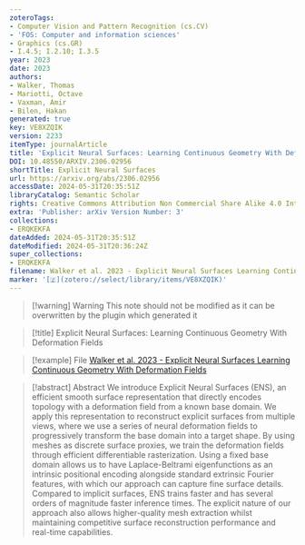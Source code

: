 ```yaml
---
zoteroTags:
- Computer Vision and Pattern Recognition (cs.CV)
- 'FOS: Computer and information sciences'
- Graphics (cs.GR)
- I.4.5; I.2.10; I.3.5
year: 2023
date: 2023
authors:
- Walker, Thomas
- Mariotti, Octave
- Vaxman, Amir
- Bilen, Hakan
generated: true
key: VE8XZQIK
version: 2233
itemType: journalArticle
title: 'Explicit Neural Surfaces: Learning Continuous Geometry With Deformation Fields'
DOI: 10.48550/ARXIV.2306.02956
shortTitle: Explicit Neural Surfaces
url: https://arxiv.org/abs/2306.02956
accessDate: 2024-05-31T20:35:51Z
libraryCatalog: Semantic Scholar
rights: Creative Commons Attribution Non Commercial Share Alike 4.0 International
extra: 'Publisher: arXiv Version Number: 3'
collections:
- ERQKEKFA
dateAdded: 2024-05-31T20:35:51Z
dateModified: 2024-05-31T20:36:24Z
super_collections:
- ERQKEKFA
filename: Walker et al. 2023 - Explicit Neural Surfaces Learning Continuous Geometry With Deformation Fields
marker: '[🇿](zotero://select/library/items/VE8XZQIK)'
---
```



 > 
 > \[!warning\] Warning
 > This note should not be modified as it can be overwritten by the plugin which generated it

 > 
 > \[!title\] Explicit Neural Surfaces: Learning Continuous Geometry With Deformation Fields

 > 
 > \[!example\] File
 > [Walker et al. 2023 - Explicit Neural Surfaces Learning Continuous Geometry With Deformation Fields](Walker%20et%20al.%202023%20-%20Explicit%20Neural%20Surfaces%20Learning%20Continuous%20Geometry%20With%20Deformation%20Fields.pdf)

 > 
 > \[!abstract\] Abstract
 > We introduce Explicit Neural Surfaces (ENS), an efficient smooth surface representation that directly encodes topology with a deformation field from a known base domain. We apply this representation to reconstruct explicit surfaces from multiple views, where we use a series of neural deformation fields to progressively transform the base domain into a target shape. By using meshes as discrete surface proxies, we train the deformation fields through efficient differentiable rasterization. Using a fixed base domain allows us to have Laplace-Beltrami eigenfunctions as an intrinsic positional encoding alongside standard extrinsic Fourier features, with which our approach can capture fine surface details. Compared to implicit surfaces, ENS trains faster and has several orders of magnitude faster inference times. The explicit nature of our approach also allows higher-quality mesh extraction whilst maintaining competitive surface reconstruction performance and real-time capabilities.
